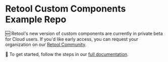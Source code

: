 # Retool Custom Components Example Repo

🆕 Retool's new version of custom components are currently in private beta for Cloud users. If you'd like early access, you can request your organization on our [Retool Community](https://community.retool.com/t/custom-components-beta/30715).

📝 To get started, follow the steps in our [full documentation](https://docs.retool.com/private/custom-components-beta).